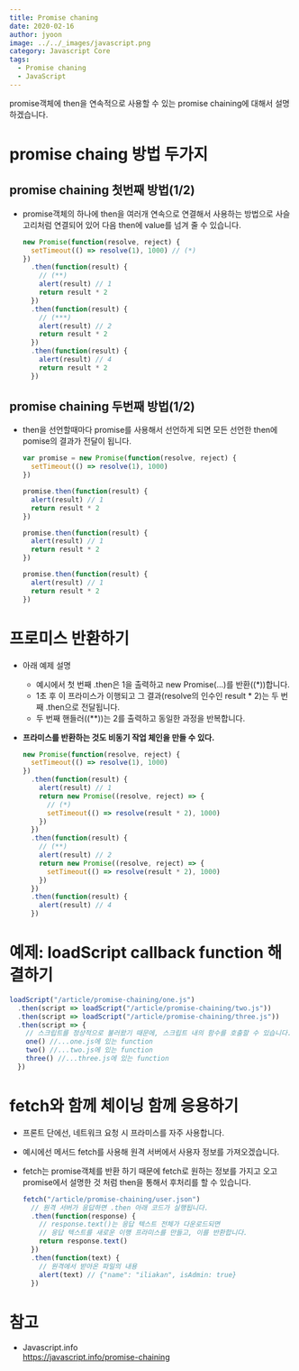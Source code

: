 ```yaml
---
title: Promise chaning
date: 2020-02-16
author: jyoon
image: ../../_images/javascript.png
category: Javascript Core
tags:
  - Promise chaning
  - JavaScript
---
```


promise객체에 then을 연속적으로 사용할 수 있는 promise chaining에 대해서 설명하겠습니다.

# promise chaing 방법 두가지

## promise chaining 첫번째 방법(1/2)

- promise객체의 하나에 then을 여러개 연속으로 연결해서 사용하는 방법으로 사슬고리처럼 연결되어 있어 다음 then에 value를 넘겨 줄 수 있습니다.
  ```js
  new Promise(function(resolve, reject) {
    setTimeout(() => resolve(1), 1000) // (*)
  })
    .then(function(result) {
      // (**)
      alert(result) // 1
      return result * 2
    })
    .then(function(result) {
      // (***)
      alert(result) // 2
      return result * 2
    })
    .then(function(result) {
      alert(result) // 4
      return result * 2
    })
  ```

## promise chaining 두번째 방법(1/2)

- then을 선언할때마다 promise를 사용해서 선언하게 되면 모든 선언한 then에 pomise의 결과가 전달이 됩니다.

  ```js
  var promise = new Promise(function(resolve, reject) {
    setTimeout(() => resolve(1), 1000)
  })

  promise.then(function(result) {
    alert(result) // 1
    return result * 2
  })

  promise.then(function(result) {
    alert(result) // 1
    return result * 2
  })

  promise.then(function(result) {
    alert(result) // 1
    return result * 2
  })
  ```

# 프로미스 반환하기

- 아래 예제 설명
  - 예시에서 첫 번째 .then은 1을 출력하고 new Promise(…)를 반환((\*))합니다.
  - 1초 후 이 프라미스가 이행되고 그 결과(resolve의 인수인 result \* 2)는 두 번째 .then으로 전달됩니다.
  - 두 번째 핸들러((\*\*))는 2를 출력하고 동일한 과정을 반복합니다.
- **프라미스를 반환하는 것도 비동기 작업 체인을 만들 수 있다.**

  ```js
  new Promise(function(resolve, reject) {
    setTimeout(() => resolve(1), 1000)
  })
    .then(function(result) {
      alert(result) // 1
      return new Promise((resolve, reject) => {
        // (*)
        setTimeout(() => resolve(result * 2), 1000)
      })
    })
    .then(function(result) {
      // (**)
      alert(result) // 2
      return new Promise((resolve, reject) => {
        setTimeout(() => resolve(result * 2), 1000)
      })
    })
    .then(function(result) {
      alert(result) // 4
    })
  ```

# 예제: loadScript callback function 해결하기

```js
loadScript("/article/promise-chaining/one.js")
  .then(script => loadScript("/article/promise-chaining/two.js"))
  .then(script => loadScript("/article/promise-chaining/three.js"))
  .then(script => {
    // 스크립트를 정상적으로 불러왔기 때문에, 스크립트 내의 함수를 호출할 수 있습니다.
    one() //...one.js에 있는 function
    two() //...two.js에 있는 function
    three() //...three.js에 있는 function
  })
```

# fetch와 함께 체이닝 함께 응용하기

- 프론트 단에선, 네트워크 요청 시 프라미스를 자주 사용합니다.
- 예시에선 메서드 fetch를 사용해 원격 서버에서 사용자 정보를 가져오겠습니다.
- fetch는 promise객체를 반환 하기 때문에 fetch로 원하는 정보를 가지고 오고 promise에서 설명한 것 처럼 then을 통해서 후처리를 할 수 있습니다.

  ```js
  fetch("/article/promise-chaining/user.json")
    // 원격 서버가 응답하면 .then 아래 코드가 실행됩니다.
    .then(function(response) {
      // response.text()는 응답 텍스트 전체가 다운로드되면
      // 응답 텍스트를 새로운 이행 프라미스를 만들고, 이를 반환합니다.
      return response.text()
    })
    .then(function(text) {
      // 원격에서 받아온 파일의 내용
      alert(text) // {"name": "iliakan", isAdmin: true}
    })
  ```

# 참고

- Javascript.info  
  https://javascript.info/promise-chaining
